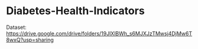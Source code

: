 # Diabetes-Health-Indicators
Dataset: https://drive.google.com/drive/folders/19JlXlBWh_s6MJXJzTMwsj4DjMw6T8wxQ?usp=sharing